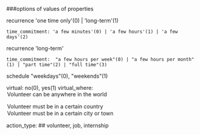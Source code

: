###options of values of properties

recurrence 'one time only'(0) | 'long-term'(1)

    time_commitment: 'a few minutes'(0) | 'a few hours'(1) | 'a few days'(2)

recurrence  'long-term'

    time_commitment:  "a few hours per week"(0) | "a few hours per month"(1) | "part time"(2) | "full time"(3)

schedule "weekdays"(0), "weekends"(1)

virtual: no(0), yes(1)
virtual_where: <option value="WORLD">Volunteer can be anywhere in the world</option>
<option value="COUNTRY">Volunteer must be in a certain country</option>
<option value="CITY">Volunteer must be in a certain city or town</option>

action_type:  ## volunteer, job, internship